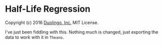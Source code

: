 # Half-Life Regression

Copyright (c) 2016 [Duolingo, Inc.](https://duolingo.com) MIT License.

I've just been fiddling with this. Nothing much is changed, just exporting the data to work with it in `Theano`.

